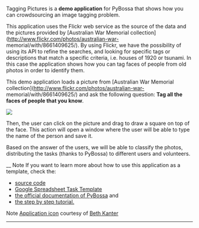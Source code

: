 Tagging Pictures is a **demo application** for PyBossa that shows how you can
crowdsourcing an image tagging problem.

This application uses the Flickr web service as the source of the data and the
pictures provided by [Australian War Memorial
collection](http://www.flickr.com/photos/australian-war-
memorial/with/8661409625/). By using Flickr, we have the possibility of using
its API to refine the searches, and looking for specific tags or descriptions
that match a specific criteria, i.e. houses of 1920 or tsunami. In this case
the application shows how you can tag faces of people from old photos in order
to identify them.

This demo application loads a picture from [Australian War Memorial
collection](http://www.flickr.com/photos/australian-war-
memorial/with/8661409625/) and ask the following question: **Tag all the faces
of people that you know**.

![](http://farm9.staticflickr.com/8222/8365607991_833f575d4f_z.jpg)

Then, the user can click on the picture and drag to draw a square on top of
the face. This action will open a window where the user will be able to type
the name of the person and save it.

Based on the answer of the users, we will be able to classify the photos,
distributing the tasks (thanks to PyBossa) to different users and volunteers.

__ Note If you want to learn more about how to use this application as a
template, check the:

  * [source code](http://github.com/PyBossa/app-annotorious)
  * [ Google Spreadsheet Task Template](https://docs.google.com/spreadsheet/ccc?key=0AsNlt0WgPAHwdHFEN29mZUF0czJWMUhIejF6dWZXdkE&usp=sharing#gid=0)
  * [the official documentation of PyBossa](http://docs.pybossa.com/) and 
  * [the step by step tutorial.](http://docs.pybossa.com/en/latest/user/tutorial.html)

Note [Application
icon](http://www.flickr.com/photos/cambodia4kidsorg/260004685/in/photostream/)
courtesy of [Beth Kanter](http://www.flickr.com/photos/cambodia4kidsorg/)

* * *

